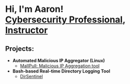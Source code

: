 <h1>Hi, I'm Aaron! <br/> <a href="https://www.linkedin.com/in/aaronfitzpatrick-itsec/">Cybersecurity Professional</a>, <a href="https://www.linkedin.com/in/aaronfitzpatrick-itsec">Instructor</a>

<h2>Projects:</h2>


- <b>Automated Malicious IP Aggregator (Linux) </b>
  - [MalIPull: Malicious IP Aggregation tool](https://github.com/Aaroncycycy/MalIPull) <b><i></b></i>
- <b>Bash-based Real-time Directory Logging Tool</b>
  - [DirSentinel](https://github.com/Aaroncycycy/DirSentinel)


